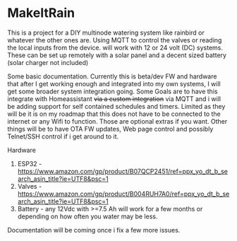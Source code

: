 # MakeItRain
This is a project for a DIY multinode watering system like rainbird or whatever the other ones are. Using MQTT to control the valves or reading the local inputs from the device. will work with 12 or 24 volt (DC) systems. These can be set up remotely with a solar panel and a decent sized battery (solar charger not included) 


Some basic documentation. Currently this is beta/dev FW and hardware that after I get working enough and integrated into my own systems, I will get some broader system integration going. Some Goals are to have this integrate with Homeassistant ~~via a custom integration~~ via MQTT and i will be adding support for self contained schedules and timers. Limited as they will be it is on my roadmap that this does not have to be connected to the internet or any Wifi to function. Those are optional extras if you want. Other things will be to have OTA FW updates, Web page control and possibly Telnet/SSH control if i get around to it. 

Hardware 
1. ESP32 - https://www.amazon.com/gp/product/B07QCP2451/ref=ppx_yo_dt_b_search_asin_title?ie=UTF8&psc=1
2. Valves - https://www.amazon.com/gp/product/B004RUH7A0/ref=ppx_yo_dt_b_search_asin_title?ie=UTF8&psc=1
3. Battery - any 12Vdc with >=7.5 Ah will work for a few months or depending on how often you water may be less. 

Documentation will be coming once i fix a few more issues. 

